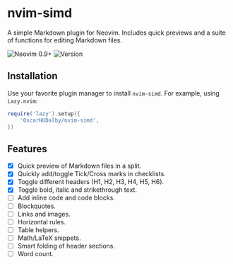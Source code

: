 # nvim-simd

A simple Markdown plugin for Neovim. Includes quick previews and a suite of functions for editing Markdown files.

![Neovim 0.9+](https://img.shields.io/badge/Neovim-0.9%2B-%2300AF5B.svg?logo=neovim&logoColor=white)
![Version](https://img.shields.io/github/v/tag/OscarHUDalby/nvim-simd)

## Installation

Use your favorite plugin manager to install `nvim-simd`. For example, using `Lazy.nvim`:

```lua
require('lazy').setup({
    'OscarHUDalby/nvim-simd',
})
```

## Features

- [x] Quick preview of Markdown files in a split.
- [x] Quickly add/toggle Tick/Cross marks in checklists.
- [x] Toggle different headers (H1, H2, H3, H4, H5, H6).
- [x] Toggle bold, italic and strikethrough text.
- [ ] Add inline code and code blocks.
- [ ] Blockquotes.
- [ ] Links and images.
- [ ] Horizontal rules.
- [ ] Table helpers.
- [ ] Math/LaTeX snippets.
- [ ] Smart folding of header sections.
- [ ] Word count.
